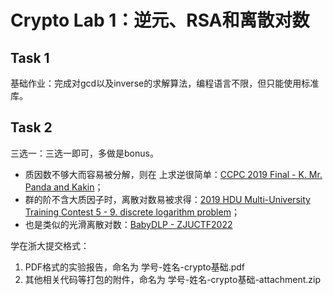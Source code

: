 # Crypto Lab 1：逆元、RSA和离散对数

## Task 1
基础作业：完成对gcd以及inverse的求解算法，编程语言不限，但只能使用标准库。

## Task 2
三选一：三选一即可，多做是bonus。
  - 质因数不够大而容易被分解，则在 
 上求逆很简单：[CCPC 2019 Final - K. Mr. Panda and Kakin](https://codeforces.com/gym/102055/problem/K)；
  - 群的阶不含大质因子时，离散对数易被求得：[2019 HDU Multi-University Training Contest 5 - 9. discrete logarithm problem](https://acm.hdu.edu.cn/showproblem.php?pid=6632)；
  - 也是类似的光滑离散对数：[BabyDLP - ZJUCTF2022](https://raw.githubusercontent.com/team-s2/summer_course_2023/master/src/intro/crypto-lab1/babyDLP.py)

学在浙大提交格式：
1. PDF格式的实验报告，命名为 学号-姓名-crypto基础.pdf
2. 其他相关代码等打包的附件，命名为 学号-姓名-crypto基础-attachment.zip